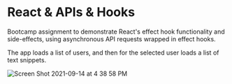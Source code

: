 # React & APIs & Hooks

Bootcamp assignment to demonstrate React's effect hook functionality and side-effects, using asynchronous API requests wrapped in effect hooks.

The app loads a list of users, and then for the selected user loads a list of text snippets.

![Screen Shot 2021-09-14 at 4 38 58 PM](https://user-images.githubusercontent.com/86169488/133337809-913c16b4-c20d-475b-a646-53dcee035e56.png)
